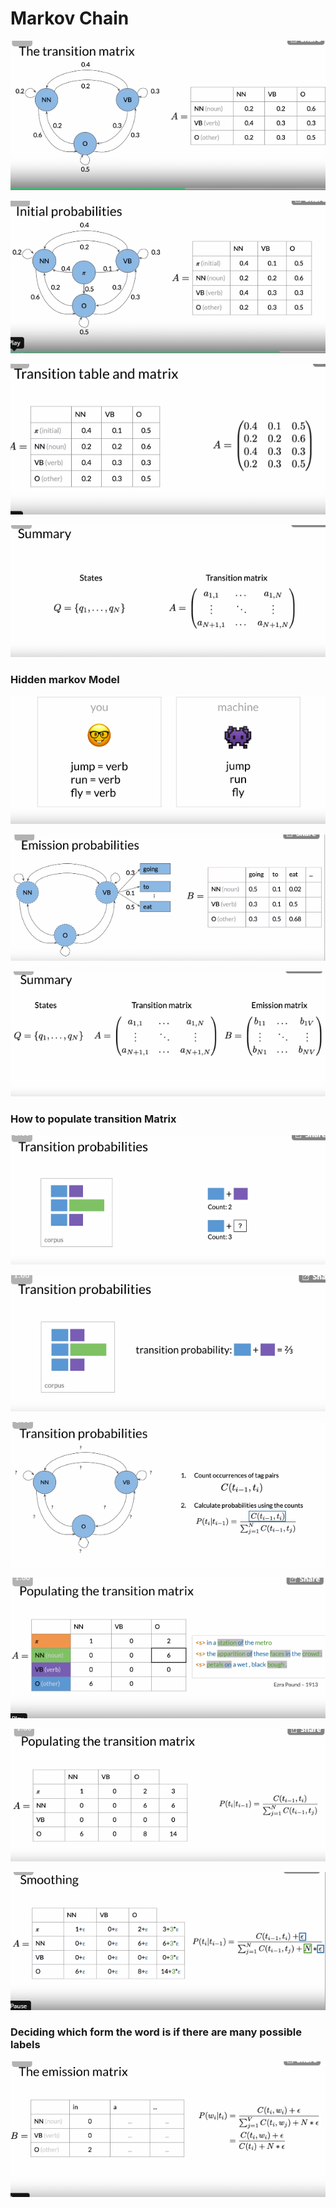 # Markov Chain

![](.gitbook/assets/image%20%2855%29.png)

![](.gitbook/assets/image%20%2854%29.png)

 

![](.gitbook/assets/image%20%2846%29.png)

![](.gitbook/assets/image%20%2838%29.png)

### Hidden markov Model

![](.gitbook/assets/image%20%2847%29.png)

![](.gitbook/assets/image%20%2835%29.png)

![](.gitbook/assets/image%20%2845%29.png)

### How to populate transition Matrix

![](.gitbook/assets/image%20%2849%29.png)

![](.gitbook/assets/image%20%2843%29.png)

![](.gitbook/assets/image%20%2851%29.png)

![](.gitbook/assets/image%20%2853%29.png)

![](.gitbook/assets/image%20%2837%29.png)

![](.gitbook/assets/image%20%2839%29.png)

### Deciding which form the word is if there are many possible labels 

![](.gitbook/assets/image%20%2844%29.png)



